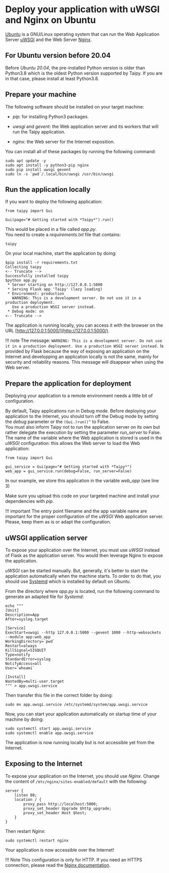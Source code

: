 # Deploy your application with uWSGI and Nginx on Ubuntu

[Ubuntu](https://ubuntu.com/) is a GNU/Linux operating system that can run the Web Application Server
[uWSGI](https://uwsgi-docs.readthedocs.io/en/latest/) and the Web Server [Nginx](https://nginx.org).


## For Ubuntu version before 20.04

Before _Ubuntu 20.04_, the pre-installed Python version is older than Python3.8 which is the oldest Python version
supported by Taipy. If you are in that case, please install at least Python3.8.

## Prepare your machine

The following software should be installed on your target machine:

- _pip_: for installing Python3 packages.

- _uwsgi_ and _gevent_: the Web application server and its workers that will run the Taipy application.

- _nginx_: the Web server for the Internet exposition.

You can install all of these packages by running the following command:
```
sudo apt update -y
sudo apt install -y python3-pip nginx
sudo pip install uwsgi gevent
sudo ln -s `pwd`/.local/bin/uwsgi /usr/bin/uwsgi
```

## Run the application locally

If you want to deploy the following application:
```
from taipy import Gui

Gui(page="# Getting started with *Taipy*").run()
```

This would be placed in a file called _app.py_.<br>
You need to create a _requirements.txt_ file that contains:
```
taipy
```

On your local machine, start the application by doing:
```console
$pip install -r requirements.txt
Collecting taipy
<-- Truncate -->
Successfully installed taipy
$python app.py
 * Server starting on http://127.0.0.1:5000
 * Serving Flask app 'Taipy' (lazy loading)
 * Environment: production
   WARNING: This is a development server. Do not use it in a production deployment.
   Use a production WSGI server instead.
 * Debug mode: on
<-- Truncate -->
```

The application is running locally, you can access it with the browser on the URL [http://127.0.0.1:5000/](http://127.0.0.1:5000/).

!!! note
    The message:
    ```
    WARNING: This is a development server. Do not use it in a production deployment.
    Use a production WSGI server instead.
    ```
    Is provided by Flask because the way of exposing an application on the Internet and
    developping an application locally is not the same, mainly for security and reliability reasons.
    This message will disappear when using the Web server.

## Prepare the application for deployment

Deploying your application to a remote environment needs a little bit of configuration.

By default, Taipy applications run in Debug mode. Before deploying your application to the Internet,
you should turn off the Debug mode by setting the _debug_ parameter or the `(Gui.)run()^` to False. <br>
You must also inform Taipy not to run the application server on its own but rather delegate the execution
by setting the parameter _run_server_ to False.<br>
The name of the variable where the Web application is stored is used in the _uWSGI_ configuration:
this allows the Web server to load the Web application:
```
from taipy import Gui

gui_service = Gui(page="# Getting started with *Taipy*")
web_app = gui_service.run(debug=False, run_server=False)
```
In our example, we store this application in the variable _web_app_ (see line 3)

Make sure you upload this code on your targeted machine and install your dependencies with _pip_.

!!! important
    The entry point filename and the app variable name are important for the proper configuration of
    the _uWSGI_ Web application server. Please, keep them as is or adapt the configuration.


## uWSGI application server

To expose your application over the Internet, you must use _uWSGI_ instead of Flask as the application server.
You would then leverage Nginx to expose the application.

_uWSGI_ can be started manually. But, generally, it's better to start the application automatically when the machine
starts. To order to do that, you should use [Systemd](https://systemd.io/) which is installed by default on _Ubuntu_.

From the directory where _app.py_ is located, run the following command to generate an adapted file for _Systemd_:
```
echo """
[Unit]
Description=App
After=syslog.target

[Service]
ExecStart=uwsgi --http 127.0.0.1:5000 --gevent 1000 --http-websockets --module app:web_app
WorkingDirectory=`pwd`
Restart=always
KillSignal=SIGQUIT
Type=notify
StandardError=syslog
NotifyAccess=all
User=`whoami`

[Install]
WantedBy=multi-user.target
""" > app.uwsgi.service
```
Then transfer this file in the correct folder by doing:
```
sudo mv app.uwsgi.service /etc/systemd/system/app.uwsgi.service
```

Now, you can start your application automatically on startup time of your machine by doing:
```
sudo systemctl start app.uwsgi.service
sudo systemctl enable app.uwsgi.service
```

The application is now running locally but is not accessible yet from the Internet.


## Exposing to the Internet

To expose your application on the Internet, you should use _Nginx_.
Change the content of `/etc/nginx/sites-enabled/default` with the following:
```
server {
    listen 80;
    location / {
        proxy_pass http://localhost:5000;
        proxy_set_header Upgrade $http_upgrade;
        proxy_set_header Host $host;
    }
}
```
Then restart _Nginx_:
```
sudo systemctl restart nginx
```

Your application is now accessible over the Internet!

!!! Note
    This configuration is only for HTTP. If you need an HTTPS connection, please read the [Nginx documentation](https://nginx.org/en/docs/http/configuring_https_servers.html).
